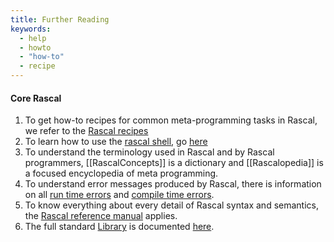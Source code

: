 ```yaml
---
title: Further Reading
keywords:
  - help
  - howto
  - "how-to"
  - recipe
---
```


#### Core Rascal

1. To get how-to recipes for common meta-programming tasks in Rascal, we refer to the [Rascal recipes](../../Recipes/index.md)
1. To learn how to use the [rascal shell](../../RascalShell/index.md), go [here](../../RascalShell/index.md)
1. To understand the terminology used in Rascal and by Rascal programmers, [[RascalConcepts]] is a dictionary and [[Rascalopedia]] is a focused encyclopedia of meta programming.
1. To understand error messages produced by Rascal, there is information on all [run time errors](../../RunTimeErrors/index.md) and [compile time errors](../../CompileTimeErrors/index.md).
1. To know everything about every detail of Rascal syntax and semantics, the [Rascal reference manual](../../Rascal/index.md) applies.
1. The full standard [Library](../../Library/index.md) is documented [here](../../Library/index.md).


